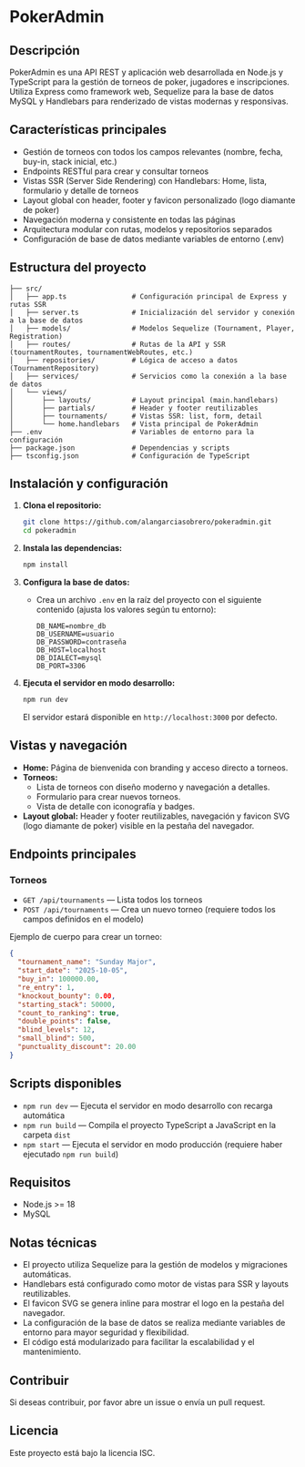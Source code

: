 # PokerAdmin

## Descripción
PokerAdmin es una API REST y aplicación web desarrollada en Node.js y TypeScript para la gestión de torneos de poker, jugadores e inscripciones. Utiliza Express como framework web, Sequelize para la base de datos MySQL y Handlebars para renderizado de vistas modernas y responsivas.

## Características principales
- Gestión de torneos con todos los campos relevantes (nombre, fecha, buy-in, stack inicial, etc.)
- Endpoints RESTful para crear y consultar torneos
- Vistas SSR (Server Side Rendering) con Handlebars: Home, lista, formulario y detalle de torneos
- Layout global con header, footer y favicon personalizado (logo diamante de poker)
- Navegación moderna y consistente en todas las páginas
- Arquitectura modular con rutas, modelos y repositorios separados
- Configuración de base de datos mediante variables de entorno (.env)

## Estructura del proyecto

```
├── src/
│   ├── app.ts                # Configuración principal de Express y rutas SSR
│   ├── server.ts             # Inicialización del servidor y conexión a la base de datos
│   ├── models/               # Modelos Sequelize (Tournament, Player, Registration)
│   ├── routes/               # Rutas de la API y SSR (tournamentRoutes, tournamentWebRoutes, etc.)
│   ├── repositories/         # Lógica de acceso a datos (TournamentRepository)
│   ├── services/             # Servicios como la conexión a la base de datos
│   └── views/
│       ├── layouts/          # Layout principal (main.handlebars)
│       ├── partials/         # Header y footer reutilizables
│       ├── tournaments/      # Vistas SSR: list, form, detail
│       └── home.handlebars   # Vista principal de PokerAdmin
├── .env                      # Variables de entorno para la configuración
├── package.json              # Dependencias y scripts
├── tsconfig.json             # Configuración de TypeScript
```

## Instalación y configuración

1. **Clona el repositorio:**
	```bash
	git clone https://github.com/alangarciasobrero/pokeradmin.git
	cd pokeradmin
	```

2. **Instala las dependencias:**
	```bash
	npm install
	```

3. **Configura la base de datos:**
	- Crea un archivo `.env` en la raíz del proyecto con el siguiente contenido (ajusta los valores según tu entorno):
	  ```env
	  DB_NAME=nombre_db
	  DB_USERNAME=usuario
	  DB_PASSWORD=contraseña
	  DB_HOST=localhost
	  DB_DIALECT=mysql
	  DB_PORT=3306
	  ```

4. **Ejecuta el servidor en modo desarrollo:**
	```bash
	npm run dev
	```
	El servidor estará disponible en `http://localhost:3000` por defecto.

## Vistas y navegación

- **Home:** Página de bienvenida con branding y acceso directo a torneos.
- **Torneos:**
  - Lista de torneos con diseño moderno y navegación a detalles.
  - Formulario para crear nuevos torneos.
  - Vista de detalle con iconografía y badges.
- **Layout global:** Header y footer reutilizables, navegación y favicon SVG (logo diamante de poker) visible en la pestaña del navegador.

## Endpoints principales

### Torneos
- `GET /api/tournaments` — Lista todos los torneos
- `POST /api/tournaments` — Crea un nuevo torneo (requiere todos los campos definidos en el modelo)

Ejemplo de cuerpo para crear un torneo:
```json
{
  "tournament_name": "Sunday Major",
  "start_date": "2025-10-05",
  "buy_in": 100000.00,
  "re_entry": 1,
  "knockout_bounty": 0.00,
  "starting_stack": 50000,
  "count_to_ranking": true,
  "double_points": false,
  "blind_levels": 12,
  "small_blind": 500,
  "punctuality_discount": 20.00
}
```

## Scripts disponibles
- `npm run dev` — Ejecuta el servidor en modo desarrollo con recarga automática
- `npm run build` — Compila el proyecto TypeScript a JavaScript en la carpeta `dist`
- `npm start` — Ejecuta el servidor en modo producción (requiere haber ejecutado `npm run build`)

## Requisitos
- Node.js >= 18
- MySQL

## Notas técnicas
- El proyecto utiliza Sequelize para la gestión de modelos y migraciones automáticas.
- Handlebars está configurado como motor de vistas para SSR y layouts reutilizables.
- El favicon SVG se genera inline para mostrar el logo en la pestaña del navegador.
- La configuración de la base de datos se realiza mediante variables de entorno para mayor seguridad y flexibilidad.
- El código está modularizado para facilitar la escalabilidad y el mantenimiento.

## Contribuir
Si deseas contribuir, por favor abre un issue o envía un pull request.

## Licencia
Este proyecto está bajo la licencia ISC.